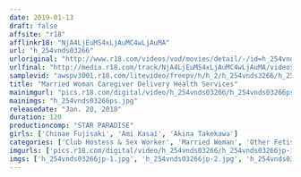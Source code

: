 ```yaml
---
date: 2019-01-13
draft: false
affsite: "r18"
afflinkr18: "NjA4LjEuMS4xLjAuMC4wLjAuMA"
url: "h_254vnds03266"
urloriginal: "http://www.r18.com/videos/vod/movies/detail/-/id=h_254vnds03266"
urlfinal: "http://media.r18.com/track/NjA4LjEuMS4xLjAuMC4wLjAuMA/videos/vod/movies/detail/-/id=h_254vnds03266"
samplevid: "awspv3001.r18.com/litevideo/freepv/h/h_2/h_254vnds3266/h_254vnds3266_dmb_w.mp4"
title: "Married Woman Caregiver Delivery Health Services"
mainimgurl: "pics.r18.com/digital/video/h_254vnds03266/h_254vnds03266ps.jpg"
mainimgs: "h_254vnds03266ps.jpg"
releasedate: "Jan. 20, 2018"
duration: 120
productioncomp: "STAR PARADISE"
girls: ['Chinae Fujisaki', 'Ami Kasai', 'Akina Takekawa']
categories: ['Club Hostess & Sex Worker', 'Married Woman', 'Other Fetishes', 'Lotion', 'Hi-Def']
imgurls: ['pics.r18.com/digital/video/h_254vnds03266/h_254vnds03266jp-1.jpg', 'pics.r18.com/digital/video/h_254vnds03266/h_254vnds03266jp-2.jpg', 'pics.r18.com/digital/video/h_254vnds03266/h_254vnds03266jp-3.jpg', 'pics.r18.com/digital/video/h_254vnds03266/h_254vnds03266jp-4.jpg', 'pics.r18.com/digital/video/h_254vnds03266/h_254vnds03266jp-5.jpg', 'pics.r18.com/digital/video/h_254vnds03266/h_254vnds03266jp-6.jpg', 'pics.r18.com/digital/video/h_254vnds03266/h_254vnds03266jp-7.jpg', 'pics.r18.com/digital/video/h_254vnds03266/h_254vnds03266jp-8.jpg', 'pics.r18.com/digital/video/h_254vnds03266/h_254vnds03266jp-9.jpg', 'pics.r18.com/digital/video/h_254vnds03266/h_254vnds03266jp-10.jpg', 'pics.r18.com/digital/video/h_254vnds03266/h_254vnds03266jp-11.jpg', 'pics.r18.com/digital/video/h_254vnds03266/h_254vnds03266jp-12.jpg', 'pics.r18.com/digital/video/h_254vnds03266/h_254vnds03266jp-13.jpg', 'pics.r18.com/digital/video/h_254vnds03266/h_254vnds03266jp-14.jpg', 'pics.r18.com/digital/video/h_254vnds03266/h_254vnds03266jp-15.jpg', 'pics.r18.com/digital/video/h_254vnds03266/h_254vnds03266jp-16.jpg', 'pics.r18.com/digital/video/h_254vnds03266/h_254vnds03266jp-17.jpg', 'pics.r18.com/digital/video/h_254vnds03266/h_254vnds03266jp-18.jpg', 'pics.r18.com/digital/video/h_254vnds03266/h_254vnds03266jp-19.jpg', 'pics.r18.com/digital/video/h_254vnds03266/h_254vnds03266jp-20.jpg']
imgs: ['h_254vnds03266jp-1.jpg', 'h_254vnds03266jp-2.jpg', 'h_254vnds03266jp-3.jpg', 'h_254vnds03266jp-4.jpg', 'h_254vnds03266jp-5.jpg', 'h_254vnds03266jp-6.jpg', 'h_254vnds03266jp-7.jpg', 'h_254vnds03266jp-8.jpg', 'h_254vnds03266jp-9.jpg', 'h_254vnds03266jp-10.jpg', 'h_254vnds03266jp-11.jpg', 'h_254vnds03266jp-12.jpg', 'h_254vnds03266jp-13.jpg', 'h_254vnds03266jp-14.jpg', 'h_254vnds03266jp-15.jpg', 'h_254vnds03266jp-16.jpg', 'h_254vnds03266jp-17.jpg', 'h_254vnds03266jp-18.jpg', 'h_254vnds03266jp-19.jpg', 'h_254vnds03266jp-20.jpg']
---
```

